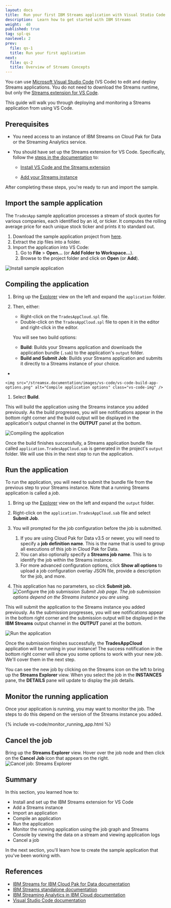 ```yaml
---
layout: docs
title:  Run your first IBM Streams application with Visual Studio Code
description:  Learn how to get started with IBM Streams
weight:  40
published: true
tag: spl-qs
navlevel: 2
prev:
  file: qs-1
  title: Run your first application
next:
  file: qs-2
  title: Overview of Streams Concepts
---
```



You can use [Microsoft Visual Studio Code](https://code.visualstudio.com/) (VS Code) to edit and deploy Streams applications. You do not need to download the Streams runtime, but only the [Streams extension for VS Code](https://ibmstreams.github.io/vscode-ide/). 

This guide will walk you through deploying and monitoring a Streams application from using VS Code.


## Prerequisites

- You need access to an instance of IBM Streams on Cloud Pak for Data or the Streaming Analytics service.
  
- You should have set up the Streams extension for VS Code. Specifically, follow the [steps in the documentation](https://ibmstreams.github.io/vscode-ide/docs/) to:

  -  [Install VS Code and the Streams extension](https://ibmstreams.github.io/vscode-ide/docs/quick-start-guide/#installation-and-setup)

  -  [Add your Streams instance](https://ibmstreams.github.io/vscode-ide/docs/streams-explorer/#adding-an-instance)


After completing these steps, you're ready to run and import the sample.


## Import the sample application


The `TradesApp` sample application processes a stream of stock quotes for various companies, each identified by an id, or ticker.
It computes the rolling average price for each unique stock ticker and prints it to standard out.

1.  Download the sample application project from [here](https://streams-github-samples.mybluemix.net/?get=QuickStart%2FTradesApp).
2.  Extract the zip files into a folder.
3.  Import the application into VS Code:
    1.  Go to **File** > **Open...** (or **Add Folder to Workspace...**).
    2.  Browse to the project folder and click on **Open** (or **Add**).

<img src="/streamsx.documentation/images/vs-code/vs-code-import-sample-app.png" alt="Install sample application" class="vs-code-img" />

## Compiling the application

1.  Bring up the [Explorer](https://code.visualstudio.com/docs/getstarted/userinterface#_explorer) view on the left and expand the `application` folder.
1.  Then, either:
    - Right-click on the `TradesAppCloud.spl` file.
    - Double-click on the `TradesAppCloud.spl` file to open it in the editor and right-click in the editor.

    You will see two build options:

    - **Build**: Builds your Streams application and downloads the application bundle (`.sab`) to the application's `output` folder.
    - **Build and Submit Job**: Builds your Streams application and submits it directly to a Streams instance of your choice.
- 

    <img src="/streamsx.documentation/images/vs-code/vs-code-build-app-options.png" alt="Compile application options" class="vs-code-img" />
1.  Select **Build**.

This will build the application using the Streams instance you added previously. As the build progresses, you will see notifications appear in the bottom right corner and the build output will be displayed in the application's output channel in the **OUTPUT** panel at the bottom.

<img src="/streamsx.documentation/images/vs-code/vs-code-build-app.png" alt="Compiling the application" class="vs-code-img" />

Once the build finishes successfully, a Streams application bundle file called `application.TradesAppCloud.sab` is generated in the project's `output` folder. We will use this in the next step to run the application.

## Run the application

To run the application, you will need to submit the bundle file from the previous step to your Streams instance. Note that a running Streams application is called a *job*.

1.  Bring up the [Explorer](https://code.visualstudio.com/docs/getstarted/userinterface#_explorer) view on the left and expand the `output` folder.
1.  Right-click on the `application.TradesAppCloud.sab` file and select **Submit Job**.
1.  You will prompted for the job configuration before the job is submitted. 
    1.    If you are using Cloud Pak for Data v3.5 or newer, you will need to specify a **job definition name**. This is the name that is used to group all executions of this job in Cloud Pak for Data. 
    2.   You can also optionally specify a **Streams job name**. This is to identify the job within the Streams instance.
    3.  For more advanced configuration options, click **Show all options** to  upload a job configuration overlay JSON file, provide a description for the job, and more.

2.   This application has no parameters, so click **Submit job.** 
   <br/> <img src="/streamsx.documentation/images/vs-code/vs-code-configure-job-submission.png" alt="Configure the job submission" class="vs-code-img" />
  *Submit Job page. The job submission options depend on the Streams instance you are using.*


This will submit the application to the Streams instance you added previously. As the submission progresses, you will see notifications appear in the bottom right corner and the submission output will be displayed in the **IBM Streams** output channel in the **OUTPUT** panel at the bottom.

<img src="/streamsx.documentation/images/vs-code/vs-code-submit-app.png" alt="Run the application" class="vs-code-img" />

Once the submission finishes successfully, the **TradesAppCloud** application will be running in your instance! The success notification in the bottom right corner will show you some options to work with your new job. We'll cover them in the next step.

You can see the new job by clicking on the Streams icon on the left to bring up the **Streams Explorer** view. When you select the job in the **INSTANCES** pane, the **DETAILS** pane will update to display the job details.

## Monitor the running application

Once your application is running, you may want to monitor the job. The steps to do this depend on the version of the Streams instance you added.

{% include vs-code/monitor_running_app.html %}

## Cancel the job

Bring up the **Streams Explorer** view. Hover over the job node and then click on the **Cancel Job** icon that appears on the right.
    <img src="/streamsx.documentation/images/vs-code/vs-code-cancel-job-streams-explorer.png" alt="Cancel job: Streams Explorer" class="vs-code-img" />

## Summary

In this section, you learned how to:

- Install and set up the IBM Streams extension for VS Code
- Add a Streams instance
- Import an application
- Compile an application
- Run the application
- Monitor the running application using the job graph and Streams Console by viewing the data on a stream and viewing application logs
- Cancel a job

In the next section, you'll learn how to create the sample application that you've been working with.

## References
- [IBM Streams for IBM Cloud Pak for Data documentation](https://www.ibm.com/support/producthub/icpdata/docs/content/SSQNUZ_current/cpd/svc/streams/developing-intro.html)
- [IBM Streams standalone documentation](https://www.ibm.com/support/knowledgecenter/en/SSCRJU_5.2.0/com.ibm.streams.welcome.doc/doc/kc-homepage.html)
- [IBM Streaming Analytics in IBM Cloud documentation](https://cloud.ibm.com/docs/StreamingAnalytics?topic=StreamingAnalytics-gettingstarted)
- [Visual Studio Code documentation](https://code.visualstudio.com/docs)
